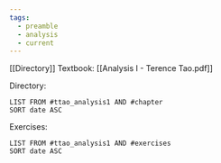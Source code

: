 ```yaml
---
tags:
  - preamble
  - analysis
  - current
---
```

[[Directory]]
Textbook: [[Analysis I - Terence Tao.pdf]] 

Directory:
```dataview
LIST FROM #ttao_analysis1 AND #chapter 
SORT date ASC
```

Exercises:
```dataview
LIST FROM #ttao_analysis1 AND #exercises 
SORT date ASC
```
